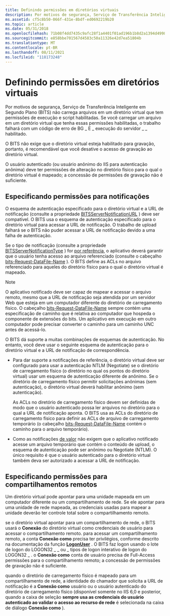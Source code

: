 ```yaml
---
title: Definindo permissões em diretórios virtuais
description: Por motivos de segurança, Serviço de Transferência Inteligente em Segundo Plano (BITS) não carrega arquivos em um diretório virtual que tem permissões de execução e script habilitadas.
ms.assetid: cf5c8b50-066f-431e-8bdf-ed0692219b20
ms.topic: article
ms.date: 05/31/2018
ms.openlocfilehash: 71b08f4dd7435c9afc28f1a4401f01ad196b1b8d2a1394d4998634f70b750434
ms.sourcegitcommit: e858bbe701567d4583c50a11326e42d7ea51804b
ms.translationtype: MT
ms.contentlocale: pt-BR
ms.lasthandoff: 08/11/2021
ms.locfileid: "118173248"
---
```

# <a name="setting-permissions-on-virtual-directories"></a>Definindo permissões em diretórios virtuais

Por motivos de segurança, Serviço de Transferência Inteligente em Segundo Plano (BITS) não carrega arquivos em um diretório virtual que tem permissões de execução e script habilitadas. Se você carregar um arquivo em um diretório virtual que tenha essas permissões habilitadas, o trabalho falhará com um código de erro de BG \_ E \_ execução do servidor \_ \_ habilitado.

O BITS não exige que o diretório virtual esteja habilitado para gravação, portanto, é recomendável que você desative o acesso de gravação ao diretório virtual.

O usuário autenticado (ou usuário anônimo do IIS para autenticação anônima) deve ter permissões de alteração no diretório físico para o qual o diretório virtual é mapeado; a concessão de permissões de gravação não é suficiente.

## <a name="specifying-permissions-for-notifications"></a>Especificando permissões para notificações

O esquema de autenticação especificado para o diretório virtual e a URL de notificação (consulte a propriedade [BITSServerNotificationURL](bits-iis-extension-properties.md) ) deve ser compatível. O BITS usa o esquema de autenticação especificado para o diretório virtual para acessar a URL de notificação. O trabalho de upload falhará se o BITS não puder acessar a URL de notificação devido a uma falha de autenticação.

Se o tipo de notificação (consulte a propriedade [BITSServerNotificationType](bits-iis-extension-properties.md) ) for [por referência](using-bits-notification-request-response-headers.md), o aplicativo deverá garantir que o usuário tenha acesso ao arquivo referenciado (consulte o cabeçalho [bits-Request-DataFile-Name](notification-protocol-for-server-applications.md) ). O BITS define as ACLs no arquivo referenciado para aqueles do diretório físico para o qual o diretório virtual é mapeado.

> [!Note]  
> O aplicativo notificado deve ser capaz de mapear e acessar o arquivo remoto, mesmo que a URL de notificação seja atendida por um servidor Web que esteja em um computador diferente do diretório de carregamento físico. O cabeçalho [bits-Request-DataFile-Name](notification-protocol-for-server-applications.md) sempre contém uma especificação de caminho que é relativa ao computador que hospeda o componente de extensões do bits. Um aplicativo em execução em outro computador pode precisar converter o caminho para um caminho UNC antes de acessá-lo.

 

O BITS dá suporte a muitas combinações de esquemas de autenticação. No entanto, você deve usar o seguinte esquema de autenticação para o diretório virtual e a URL de notificação de correspondência.

-   Para dar suporte a notificações de referência, o diretório virtual deve ser configurado para usar a autenticação NTLM (Negotiate) se o diretório de carregamento físico (o diretório no qual os pontos do diretório virtual) usar um esquema de autenticação diferente de anônimo. Se o diretório de carregamento físico permitir solicitações anônimas (sem autenticação), o diretório virtual deverá habilitar anônimo (sem autenticação).

    As ACLs no diretório de carregamento físico devem ser definidas de modo que o usuário autenticado possa ler arquivos no diretório para o qual a URL de notificação aponta. O BITS usa as ACLs do diretório de carregamento físico para definir as ACLs de arquivo de carregamento temporário (o cabeçalho [bits-Request-DataFile-Name](notification-protocol-for-server-applications.md) contém o caminho para o arquivo temporário).

-   Como as notificações [de valor](using-bits-notification-request-response-headers.md) não exigem que o aplicativo notificado acesse um arquivo temporário que contém o conteúdo de upload, o esquema de autenticação pode ser anônimo ou Negotiate (NTLM). O único requisito é que o usuário autenticado para o diretório virtual também deva ser autorizado a acessar a URL de notificação.

## <a name="specifying-permissions-for-remote-shares"></a>Especificando permissões para compartilhamentos remotos

Um diretório virtual pode apontar para uma unidade mapeada em um computador diferente ou um compartilhamento de rede. Se ele apontar para uma unidade de rede mapeada, as credenciais usadas para mapear a unidade deverão ter controle total sobre o compartilhamento remoto.

se o diretório virtual apontar para um compartilhamento de rede, o BITS usará o **Conexão** do diretório virtual como credenciais de usuário para acessar o compartilhamento remoto. para acessar um compartilhamento remoto, a conta **Conexão como** precisa ter privilégios, conforme descrito na documentação da função [**LogonUser**](/windows/desktop/api/winbase/nf-winbase-logonusera) . O BITS faz logon usando o lote de logon do LOGON32 \_ \_ ou \_ tipos de logon interativo de logon do LOGON32 \_ . o **Conexão como** conta de usuário precisa de Full-Access permissões para o compartilhamento remoto; a concessão de permissões de gravação não é suficiente.

quando o diretório de carregamento físico é mapeado para um compartilhamento de rede, a identidade do chamador que solicita a URL de notificação é a **Conexão como** usuário ou o usuário autenticado do diretório de carregamento físico (disponível somente no IIS 6,0 e posterior, quando a caixa de seleção **sempre usa as credenciais do usuário autenticado ao validar o acesso ao recurso de rede** é selecionada na caixa de diálogo **Conexão como** ).

 

 